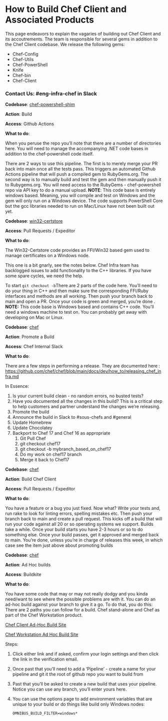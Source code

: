 # How to Build Chef Client and Associated Products



This page endeavors to explain the vagaries of building out Chef Client and its accoutrements. The team is responsible for several gems in addition to the Chef Client codebase. We release the following gems:

- Chef-Config
- Chef-Utils
- Chef-PowerShell
- Knife
- Chef-bin
- Chef-Client



### Contact Us: #eng-infra-chef in Slack

**Codebase**: [chef-powershell-shim](https://github.com/chef/chef-powershell-shim)

**Action**: Build

**Access**: Github Actions

**What to do**:

When you peruse the repo you’ll note that there are a number of directories here. You will need to manage the accompanying .NET code bases in addition to the chef-powershell code itself. 

There are 2 ways to use this pipeline. The first is to merely merge your PR back into main once all the tests pass. This triggers an automated Github Actions pipeline that will push a compiled gem to RubyGems.org. The second way is to manually build and test the gem and then manually push it to Rubygems.org. You will need access to the RubyGems - chef-powershell repo via API key to do a manual upload. **NOTE**: This code base is entirely windows based. Meaning, you will compile and test on Windows and the gem will only run on a Windows device. The code supports PowerShell Core but the gcc libraries needed to run on Mac/Linux have not been built out yet. 



**Codebase**: [win32-certstore](https://github.com/chef/win32-certstore)

**Access**: Pull Requests / Expeditor

**What to do**:

The Win32-Certstore code provides an FFI/Win32 based gem used to manage certificates on a Windows node. 

This one is a bit gnarly, see the notes below. Chef Infra team has backlogged issues to add functionality to the C++ libraries. If you have some spare cycles, we need the help. 

To start `git checkout -b`There are 2 parts of the code here. You’ll need to do your thing in C++ and then make sure the corresponding FFI/Ruby interfaces and methods are all working. Then push your branch back to main and open a PR. Once your code is green and merged, you’re done .   **NOTE:** This code base is Windows based and contains C++ code. You’ll need a windows machine to test on. You can probably get away with developing on Mac or Linux.



**Codebase**: [chef](https://github.com/chef/chef)

**Action**: Promote a Build

**Access**: Chef Internal Slack

**What to do**:

There are a few steps in performing a release. They are documented here : https://github.com/chef/chef/blob/main/docs/dev/how_to/releasing_chef_infra.md 

In Essence:

1. Is your current build clean - no random errors, no busted tests?
2. Have you documented all the changes in this build? This is a critical step to help customers and partner understand the changes we’re releasing. 
3. Promote the build
4. Announce the build in Slack to #sous-chefs and #general
5. Update Homebrew
6. Update Chocolatey
7. Backport to Chef 17 and Chef 16 as appropriate
   1. Git Pull Chef
   2. git checkout chef17
   3. git checkout -b mybranch_based_on_chef17
   4. Do my work on chef17 branch
   5. Merge it back to Chef17



**Codebase**: [chef](https://github.com/chef/chef)

**Action**: Build Chef Client

**Access**: Pull Requests / Expeditor

**What to do**:

You have a feature or a bug you just fixed. Now what? Write your tests and, run rake to look for linting errors, spelling mistakes etc. Then push your branch back to main and create a pull request. This kicks off a build that will run your code against all 20 or so operating systems we support. Builds take a while. Once your build starts you have 2-3 hours or so to do something else. Once your build passes, get it approved and merged back to main. You’re done, unless you’re in charge of releases this week, in which case see the item just above about promoting builds



**Codebase**: [chef](https://github.com/chef/chef)

**Action**: Ad Hoc builds

**Access**: Buildkite

**What to do**:

You have some code that may or may not really dodgy and you kinda need/want to see where the possible problems are with it. You can do an ad-hoc build against your branch to give it a go. To do that, you do this: There are 2 paths you can follow for a build. Chef stand-alone and Chef as part of the Chef Workstation product.  

[Chef Client Ad-Hoc Build Site](https://buildkite.com/chef/chef-chef-master-omnibus-adhoc/)

[Chef Workstation Ad Hoc Build Site](https://buildkite.com/chef/chef-chef-workstation-master-omnibus-adhoc/)

Steps:

1. Click either link and if asked, confirm your login settings and then click the link in the verification email.

2. Once past that you’ll need to add a ‘Pipeline’ - create a name for your pipeline and git it the root of github repo you want to build from

3. Past that you’ll be asked to create a new build that uses your pipeline. Notice you can use any branch, you’ll enter yours here.

4. You can use the options page to add environment variables that are unique to your build or do things like build only Windows nodes:

   ```
   OMNIBUS_BUILD_FILTER=windows*
   ```

   
